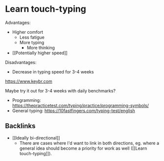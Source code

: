 # Learn touch-typing
Advantages:
* Higher comfort
	* Less fatigue
	* More typing
		* More thinking
* [[Potentially higher speed]]

Disadvantages:
* Decrease in typing speed for 3-4 weeks

https://www.keybr.com

Maybe try it out for 3-4 weeks with daily benchmarks?
* Programming: https://thepracticetest.com/typing/practice/programming-symbols/
* General typing: https://10fastfingers.com/typing-test/english

## Backlinks
* [[Ideally bi-directional]]
	* There are cases where I'd want to link in both directions, eg. where a general idea should become a priority for work as well ([[Learn touch-typing]]).

<!-- #Life -->

<!-- {BearID:61A09D2C-4E8F-4CAE-9426-8040671CCAEA-15756-00001303CEC73A20} -->
